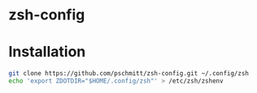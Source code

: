 # zsh-config

# Installation

``` bash
git clone https://github.com/pschmitt/zsh-config.git ~/.config/zsh
echo 'export ZDOTDIR="$HOME/.config/zsh"' > /etc/zsh/zshenv
```
